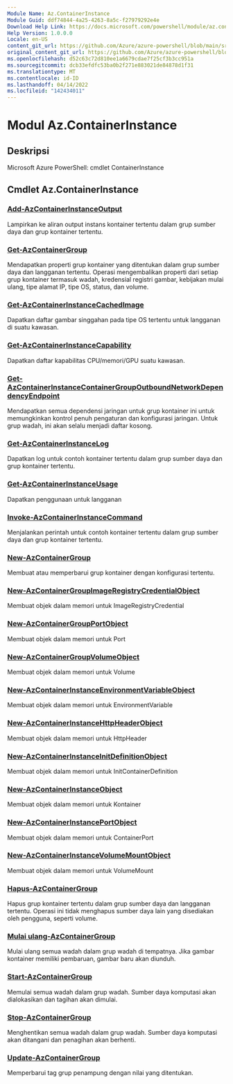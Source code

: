 ```yaml
---
Module Name: Az.ContainerInstance
Module Guid: ddf74844-4a25-4263-8a5c-f27979292e4e
Download Help Link: https://docs.microsoft.com/powershell/module/az.containerinstance
Help Version: 1.0.0.0
Locale: en-US
content_git_url: https://github.com/Azure/azure-powershell/blob/main/src/ContainerInstance/help/Az.ContainerInstance.md
original_content_git_url: https://github.com/Azure/azure-powershell/blob/main/src/ContainerInstance/help/Az.ContainerInstance.md
ms.openlocfilehash: d52c63c72d810ee1a6679cdae7f25cf3b3cc951a
ms.sourcegitcommit: dcb33efdfc53ba0b2f271e883021de84878d1f31
ms.translationtype: MT
ms.contentlocale: id-ID
ms.lasthandoff: 04/14/2022
ms.locfileid: "142434011"
---
```

# Modul Az.ContainerInstance
## Deskripsi
Microsoft Azure PowerShell: cmdlet ContainerInstance

## Cmdlet Az.ContainerInstance
### [Add-AzContainerInstanceOutput](Add-AzContainerInstanceOutput.md)
Lampirkan ke aliran output instans kontainer tertentu dalam grup sumber daya dan grup kontainer tertentu.

### [Get-AzContainerGroup](Get-AzContainerGroup.md)
Mendapatkan properti grup kontainer yang ditentukan dalam grup sumber daya dan langganan tertentu.
Operasi mengembalikan properti dari setiap grup kontainer termasuk wadah, kredensial registri gambar, kebijakan mulai ulang, tipe alamat IP, tipe OS, status, dan volume.

### [Get-AzContainerInstanceCachedImage](Get-AzContainerInstanceCachedImage.md)
Dapatkan daftar gambar singgahan pada tipe OS tertentu untuk langganan di suatu kawasan.

### [Get-AzContainerInstanceCapability](Get-AzContainerInstanceCapability.md)
Dapatkan daftar kapabilitas CPU/memori/GPU suatu kawasan.

### [Get-AzContainerInstanceContainerGroupOutboundNetworkDependencyEndpoint](Get-AzContainerInstanceContainerGroupOutboundNetworkDependencyEndpoint.md)
Mendapatkan semua dependensi jaringan untuk grup kontainer ini untuk memungkinkan kontrol penuh pengaturan dan konfigurasi jaringan.
Untuk grup wadah, ini akan selalu menjadi daftar kosong.

### [Get-AzContainerInstanceLog](Get-AzContainerInstanceLog.md)
Dapatkan log untuk contoh kontainer tertentu dalam grup sumber daya dan grup kontainer tertentu.

### [Get-AzContainerInstanceUsage](Get-AzContainerInstanceUsage.md)
Dapatkan penggunaan untuk langganan

### [Invoke-AzContainerInstanceCommand](Invoke-AzContainerInstanceCommand.md)
Menjalankan perintah untuk contoh kontainer tertentu dalam grup sumber daya dan grup kontainer tertentu.

### [New-AzContainerGroup](New-AzContainerGroup.md)
Membuat atau memperbarui grup kontainer dengan konfigurasi tertentu.

### [New-AzContainerGroupImageRegistryCredentialObject](New-AzContainerGroupImageRegistryCredentialObject.md)
Membuat objek dalam memori untuk ImageRegistryCredential

### [New-AzContainerGroupPortObject](New-AzContainerGroupPortObject.md)
Membuat objek dalam memori untuk Port

### [New-AzContainerGroupVolumeObject](New-AzContainerGroupVolumeObject.md)
Membuat objek dalam memori untuk Volume

### [New-AzContainerInstanceEnvironmentVariableObject](New-AzContainerInstanceEnvironmentVariableObject.md)
Membuat objek dalam memori untuk EnvironmentVariable

### [New-AzContainerInstanceHttpHeaderObject](New-AzContainerInstanceHttpHeaderObject.md)
Membuat objek dalam memori untuk HttpHeader

### [New-AzContainerInstanceInitDefinitionObject](New-AzContainerInstanceInitDefinitionObject.md)
Membuat objek dalam memori untuk InitContainerDefinition

### [New-AzContainerInstanceObject](New-AzContainerInstanceObject.md)
Membuat objek dalam memori untuk Kontainer

### [New-AzContainerInstancePortObject](New-AzContainerInstancePortObject.md)
Membuat objek dalam memori untuk ContainerPort

### [New-AzContainerInstanceVolumeMountObject](New-AzContainerInstanceVolumeMountObject.md)
Membuat objek dalam memori untuk VolumeMount

### [Hapus-AzContainerGroup](Remove-AzContainerGroup.md)
Hapus grup kontainer tertentu dalam grup sumber daya dan langganan tertentu.
Operasi ini tidak menghapus sumber daya lain yang disediakan oleh pengguna, seperti volume.

### [Mulai ulang-AzContainerGroup](Restart-AzContainerGroup.md)
Mulai ulang semua wadah dalam grup wadah di tempatnya.
Jika gambar kontainer memiliki pembaruan, gambar baru akan diunduh.

### [Start-AzContainerGroup](Start-AzContainerGroup.md)
Memulai semua wadah dalam grup wadah.
Sumber daya komputasi akan dialokasikan dan tagihan akan dimulai.

### [Stop-AzContainerGroup](Stop-AzContainerGroup.md)
Menghentikan semua wadah dalam grup wadah.
Sumber daya komputasi akan ditangani dan penagihan akan berhenti.

### [Update-AzContainerGroup](Update-AzContainerGroup.md)
Memperbarui tag grup penampung dengan nilai yang ditentukan.

